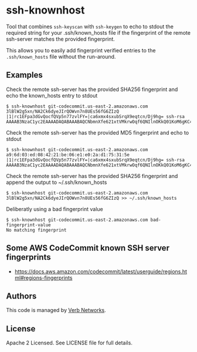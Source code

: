 # ssh-knownhost

Tool that combines `ssh-keyscan` with `ssh-keygen` to echo to stdout the required
string for your .ssh/known_hosts file if the fingerprint of the remote ssh-server
matches the provided fingerprint.

This allows you to easily add fingerprint verified entries to the `.ssh/known_hosts` 
file without the run-around.

## Examples

Check the remote ssh-server has the provided SHA256 fingerprint and echo the 
known_hosts entry to stdout
```
$ ssh-knownhost git-codecommit.us-east-2.amazonaws.com 3lBlW2g5xn/NA2Ck6dyeJIrQOWvn7n8UEs56fG6ZIzQ
|1|rc1EFpa3dGvQocfQVp5n77zvlFY=|ca6xmx4sxubSrqX9eqtcn/Dj9hg= ssh-rsa AAAAB3NzaC1yc2EAAAADAQABAAABAQCNbmnXfe621xtVMkrwOqf6QNIlnOKkQ01KoM6gKC4nv5T08hbGcGp6iYplGLKMLlki+auO1J3JTA3qAKDobZR1wDqtW9LC2k46GHV4YigUpd6D+YdranJqbxpGOuNd6c1EP50vQnlW9MxZYExyrZKT0UfOJAydQLoWPuSioyHk3zAltSIrCxczP3jxAhuoq++eUrdC5uF6UMNJC10eBA9XglAe2oRLzApoStyCAiKVnoBndU2NpJWqNw0K5qfEUx2vyQFfHNRAwNNRDFtkdE9ho255YECTO07Zg37QCZ+hV5VAoFRu5CHSXqVZc5YN1YXkZ8SVHyBX7krO80QaaDor
```

Check the remote ssh-server has the provided MD5 fingerprint and echo to stdout
```
$ ssh-knownhost git-codecommit.us-east-2.amazonaws.com a9:6d:03:ed:08:42:21:be:06:e1:e0:2a:d1:75:31:5e
|1|rc1EFpa3dGvQocfQVp5n77zvlFY=|ca6xmx4sxubSrqX9eqtcn/Dj9hg= ssh-rsa AAAAB3NzaC1yc2EAAAADAQABAAABAQCNbmnXfe621xtVMkrwOqf6QNIlnOKkQ01KoM6gKC4nv5T08hbGcGp6iYplGLKMLlki+auO1J3JTA3qAKDobZR1wDqtW9LC2k46GHV4YigUpd6D+YdranJqbxpGOuNd6c1EP50vQnlW9MxZYExyrZKT0UfOJAydQLoWPuSioyHk3zAltSIrCxczP3jxAhuoq++eUrdC5uF6UMNJC10eBA9XglAe2oRLzApoStyCAiKVnoBndU2NpJWqNw0K5qfEUx2vyQFfHNRAwNNRDFtkdE9ho255YECTO07Zg37QCZ+hV5VAoFRu5CHSXqVZc5YN1YXkZ8SVHyBX7krO80QaaDor
```

Check the remote ssh-server has the provided SHA256 fingerprint and append the 
output to ~/.ssh/known_hosts
```
$ ssh-knownhost git-codecommit.us-east-2.amazonaws.com 3lBlW2g5xn/NA2Ck6dyeJIrQOWvn7n8UEs56fG6ZIzQ >> ~/.ssh/known_hosts
```

Deliberatly using a bad fingerprint value
```
$ ssh-knownhost git-codecommit.us-east-2.amazonaws.com bad-fingerprint-value
No matching fingerprint
```

## Some AWS CodeCommit known SSH server fingerprints
* https://docs.aws.amazon.com/codecommit/latest/userguide/regions.html#regions-fingerprints

## Authors
This code is managed by [Verb Networks](https://github.com/verbnetworks).

## License
Apache 2 Licensed. See LICENSE file for full details.
